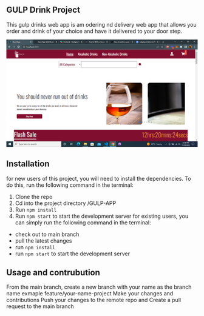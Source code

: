 ## GULP Drink Project

This gulp drinks web app is am odering nd delivery web app that allows you order and drink of your choice and have it delivered to your door step.

![Algorithm schema](demo1.png)

## Installation

for new users of this project, you will need to install the dependencies. To do this, run the following command in the terminal:

1. Clone the repo
2. Cd into the project directory /GULP-APP
3. Run `npm install`
4. Run `npm start` to start the development server
   for existing users, you can simply run the following command in the terminal:

- check out to main branch
- pull the latest changes
- run `npm install`
- run `npm start` to start the development server

## Usage and contrubution

From the main branch, create a new branch with your name as the branch name exmaple feature/your-name-project
Make your changes and contributions
Push your changes to the remote repo and
Create a pull request to the main branch
